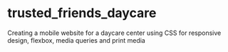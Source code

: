 # trusted_friends_daycare
Creating a mobile website for a daycare center using CSS for responsive design, flexbox, media queries and print media
